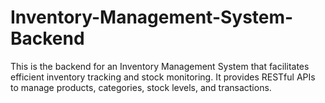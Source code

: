 # Inventory-Management-System-Backend
This is the backend for an Inventory Management System that facilitates efficient inventory tracking and stock monitoring. It provides RESTful APIs to manage products, categories, stock levels, and transactions. 
